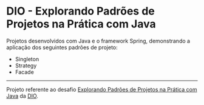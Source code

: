 # DIO - Explorando Padrões de Projetos na Prática com Java

Projetos desenvolvidos com Java e o framework Spring, demonstrando a aplicação dos seguintes padrões de projeto:

- Singleton
- Strategy
- Facade

---

Projeto referente ao desafio [Explorando Padrões de Projetos na Prática com Java](https://web.dio.me/project/explorando-padroes-de-projetos-na-pratica-com-java/learning/153606ac-4b80-42e6-a8a1-8bf117b60617) da [DIO](https://web.dio.me).
